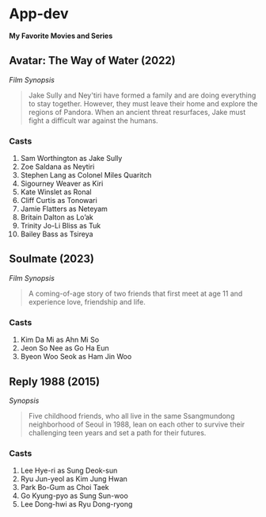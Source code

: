 # App-dev
**My Favorite Movies and Series**
## Avatar: The Way of Water (2022)
*Film Synopsis* 
> Jake Sully and Ney'tiri have formed a family and are doing everything to stay together. However, they must leave their home and explore the regions of Pandora. When an ancient threat resurfaces, Jake must fight a difficult war against the humans.
### Casts
1. Sam Worthington as Jake Sully
2. Zoe Saldana as Neytiri
3. Stephen Lang as Colonel Miles Quaritch
4. Sigourney Weaver as Kiri
5. Kate Winslet as Ronal
6. Cliff Curtis as Tonowari
7. Jamie Flatters as Neteyam
8. Britain Dalton as Lo’ak
9. Trinity Jo-Li Bliss as Tuk
10. Bailey Bass as Tsireya
## Soulmate (2023)
*Film Synopsis*
> A coming-of-age story of two friends that first meet at age 11 and experience love, friendship and life.
### Casts
1. Kim Da Mi as Ahn Mi So
2. Jeon So Nee as Go Ha Eun
3. Byeon Woo Seok as Ham Jin Woo
## Reply 1988 (2015)
*Synopsis*
 > Five childhood friends, who all live in the same Ssangmundong neighborhood of Seoul in 1988, lean on each other to survive their challenging teen years and set a path for their futures.
### Casts
1. Lee Hye-ri as Sung Deok-sun
2. Ryu Jun-yeol as Kim Jung Hwan
3. Park Bo-Gum as Choi Taek
4. Go Kyung-pyo as Sung Sun-woo
5. Lee Dong-hwi as Ryu Dong-ryong
